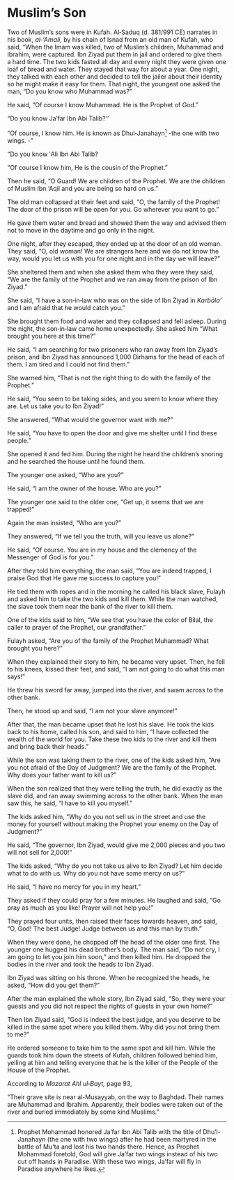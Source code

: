 Muslim’s Son
============

Two of Muslim’s sons were in Kufah. Al‑Saduq (d. 381/991 CE) narrates in
his book, *al‑‘Amali,* by his chain of Isnad from an old man of Kufah,
who said, “When the Imam was killed, two of Muslim’s children, Muhammad
and Ibrahim, were captured. Ibn Ziyad put them in jail and ordered to
give them a hard time. The two kids fasted all day and every night they
were given one loaf of bread and water. They stayed that way for about a
year. One night, they talked with each other and decided to tell the
jailer about their identity so he might make it easy for them. That
night, the youngest one asked the man, “Do you know who Muhammad was?”

He said, “Of course I know Muhammad. He is the Prophet of God.”

“Do you know Ja′far Ibn Abi Talib?’’

“Of course, I know him. He is known as Dhul‑Janahayn[^1] -the one with
two wings. -”

“Do you know ′Ali Ibn Abi Talib?

“Of course I know him, He is the cousin of the Prophet.”

Then he said, “O Guard! We are children of the Prophet. We are the
children of Muslim Ibn ‘Aqil and you are being so hard on us.”

The old man collapsed at their feet and said, “O, the family of the
Prophet! The door of the prison will be open for you. Go wherever you
want to go.”

He gave them water and bread and showed them the way and advised them
not to move in the daytime and go only in the night.

One night, after they escaped, they ended up at the door of an old
woman. They said, “O, old woman! We are strangers here and we do not
know the way, would you let us with you for one night and in the day we
will leave?”

She sheltered them and when she asked them who they were they said, “We
are the family of the Prophet and we ran away from the prison of Ibn
Ziyad.”

She said, “I have a son‑in‑law who was on the side of Ibn Ziyad in
*Karbāla’* and I am afraid that he would catch you.”

She brought them food and water and they collapsed and fell asleep.
During the night, the son‑in‑law came home unexpectedly. She asked him
“What brought you here at this time?”

He said, “I am searching for two prisoners who ran away from Ibn Ziyad’s
prison, and Ibn Ziyad has announced 1,000 Dirhams for the head of each
of them. I am tired and I could not find them.”

She warned him, “That is not the right thing to do with the family of
the Prophet.”

He said, “You seem to be taking sides, and you seem to know where they
are. Let us take you to Ibn Ziyad!”

She answered, “What would the governor want with me?”

He said, “You have to open the door and give me shelter until I find
these people.”

She opened it and fed him. During the night he heard the children’s
snoring and he searched the house until he found them.

The younger one asked, “Who are you?”

He said, “I am the owner of the house. Who are you?”

The younger one said to the older one, “Get up, it seems that we are
trapped!”

Again the man insisted, “Who are you?”

They answered, “If we tell you the truth, will you leave us alone?”

He said, “Of course. You are in my house and the clemency of the
Messenger of God is for you.”

After they told him everything, the man said, “You are indeed trapped, I
praise God that He gave me success to capture you!”

He tied them with ropes and in the morning he called his black slave,
Fulayh and asked him to take the two kids and kill them. While the man
watched, the slave took them near the bank of the river to kill them.

One of the kids said to him, “We see that you have the color of Bilal,
the caller to prayer of the Prophet, our grandfather.”

Fulayh asked, “Are you of the family of the Prophet Muhammad? What
brought you here?”

When they explained their story to him, he became very upset. Then, he
fell to his knees, kissed their feet, and said, “I am not going to do
what this man says!”

He threw his sword far away, jumped into the river, and swam across to
the other bank.

Then, he stood up and said, “I am not your slave anymore!”

After that, the man became upset that he lost his slave. He took the
kids back to his home, called his son, and said to him, “I have
collected the wealth of the world for you. Take these two kids to the
river and kill them and bring back their heads.”

While the son was taking them to the river, one of the kids asked him,
“Are you not afraid of the Day of Judgment? We are the family of the
Prophet. Why does your father want to kill us?”

When the son realized that they were telling the truth, he did exactly
as the slave did, and ran away swimming across to the other bank. When
the man saw this, he said, “I have to kill you myself.”

The kids asked him, “Why do you not sell us in the street and use the
money for yourself without making the Prophet your enemy on the Day of
Judgment?”

He said, “The governor, Ibn Ziyad, would give me 2,000 pieces and you
two will not sell for 2,000!”

The kids asked, “Why do you not take us alive to Ibn Ziyad? Let him
decide what to do with us. Why do you not have some mercy on us?”

He said, “I have no mercy for you in my heart.”

They asked if they could pray for a few minutes. He laughed and said,
“Go pray as much as you like! Prayer will not help you!”

They prayed four units, then raised their faces towards heaven, and
said, “O, God! The best Judge! Judge between us and this man by truth.”

When they were done, he chopped off the head of the older one first. The
younger one hugged his dead brother’s body. The man said, “Do not cry, I
am going to let you join him soon,” and then killed him. He dropped the
bodies in the river and took the heads to Ibn Ziyad.

Ibn Ziyad was sitting on his throne. When he recognized the heads, he
asked, “How did you get them?”

After the man explained the whole story, Ibn Ziyad said, “So, they were
your guests and you did not respect the rights of guests in your own
home?”

Then Ibn Ziyad said, “God is indeed the best judge, and you deserve to
be killed in the same spot where you killed them. Why did you not bring
them to me?”

He ordered someone to take him to the same spot and kill him. While the
guards took him down the streets of Kufah, children followed behind him,
yelling at him and telling everyone that he is the killer of the People
of the House of the Prophet.

According to *Mazarat Ahl ul‑Bayt,* page 93,

“Their grave site is near al-Musayyab, on the way to Baghdad. Their
names are Muhammad and Ibrahim. Apparently, their bodies were taken out
of the river and buried immediately by some kind Muslims.”

[^1]: Prophet Mohammad honored Ja’far Ibn Abi Talib with the title of
Dhu’l-Janahayn (the one with two wings) after he had been martyred in
the battle of Mu’ta and lost his two hands there. Hence, as Prophet
Mohammad foretold, God will give Ja’far two wings instead of his two cut
off hands in Paradise. With these two wings, Ja’far will fly in Paradise
anywhere he likes.


